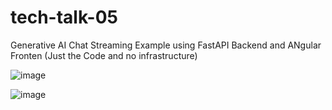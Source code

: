 # tech-talk-05
Generative AI Chat Streaming Example using FastAPI Backend and ANgular Fronten (Just the Code and no infrastructure)

![image](https://github.com/securezone99/tech-talk-05/assets/116451584/1f024715-0d72-4934-84f6-f33c2eba495e)

![image](https://github.com/securezone99/tech-talk-05/assets/116451584/9c06f692-f854-4a5f-bfb6-45e04e1fb5c8)


